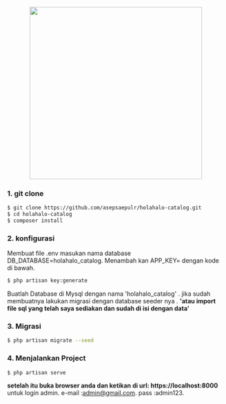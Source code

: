 <p align="center"><img src="https://res.cloudinary.com/dtfbvvkyp/image/upload/v1566331377/laravel-logolockup-cmyk-red.svg" width="400"></p>

### 1. git clone

```bash
$ git clone https://github.com/asepsaepulr/holahalo-catalog.git
$ cd holahalo-catalog
$ composer install
```
### 2. konfigurasi 

Membuat file .env masukan nama database DB_DATABASE=holahalo_catalog.
Menambah kan APP_KEY= dengan kode di bawah.

```bash
$ php artisan key:generate
```
Buatlah Database di Mysql dengan nama 'holahalo_catalog' .
jika sudah membuatnya lakukan migrasi dengan database seeder nya .
**'atau import file sql yang telah saya sediakan dan sudah di isi dengan data'**

### 3. Migrasi

```bash
$ php artisan migrate --seed
```
### 4. Menjalankan Project

```bash
$ php artisan serve
```
**setelah itu buka browser anda dan ketikan di url: https://localhost:8000**
untuk login admin.
e-mail :admin@gmail.com.
pass   :admin123.
